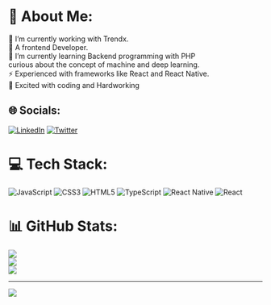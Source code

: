 # 💫 About Me:
🔭 I’m currently working with Trendx.<br>👯 A frontend Developer.<br>🌱 I’m currently learning Backend programming with PHP<br>       curious about the concept of machine and deep learning. <br>⚡ Experienced with frameworks like React and React Native.<br>💬 Excited with coding and Hardworking


## 🌐 Socials:
[![LinkedIn](https://img.shields.io/badge/LinkedIn-%230077B5.svg?logo=linkedin&logoColor=white)](https://linkedin.com/in/https://www.linkedin.com/in/henry-valentine-a3443822b/) [![Twitter](https://img.shields.io/badge/Twitter-%231DA1F2.svg?logo=Twitter&logoColor=white)](https://twitter.com/https://twitter.com/HenryValen55329) 

# 💻 Tech Stack:
![JavaScript](https://img.shields.io/badge/javascript-%23323330.svg?style=plastic&logo=javascript&logoColor=%23F7DF1E) ![CSS3](https://img.shields.io/badge/css3-%231572B6.svg?style=plastic&logo=css3&logoColor=white) ![HTML5](https://img.shields.io/badge/html5-%23E34F26.svg?style=plastic&logo=html5&logoColor=white) ![TypeScript](https://img.shields.io/badge/typescript-%23007ACC.svg?style=plastic&logo=typescript&logoColor=white) ![React Native](https://img.shields.io/badge/react_native-%2320232a.svg?style=plastic&logo=react&logoColor=%2361DAFB) ![React](https://img.shields.io/badge/react-%2320232a.svg?style=plastic&logo=react&logoColor=%2361DAFB)
# 📊 GitHub Stats:
![](https://github-readme-stats.vercel.app/api?username=henryStark&theme=react&hide_border=false&include_all_commits=false&count_private=false)<br/>
![](https://github-readme-streak-stats.herokuapp.com/?user=henryStark&theme=react&hide_border=false)<br/>
![](https://github-readme-stats.vercel.app/api/top-langs/?username=henryStark&theme=react&hide_border=false&include_all_commits=false&count_private=false&layout=compact)

---
[![](https://visitcount.itsvg.in/api?id=henryStark&icon=0&color=0)](https://visitcount.itsvg.in)

<!-- Proudly created with GPRM ( https://gprm.itsvg.in ) -->
